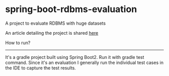# spring-boot-rdbms-evaluation
A project to evaluate RDBMS with huge datasets

An article detailing the project is shared <a href="https://medium.com/@maqbool.ahmed.mca/spring-data-jpa-vs-data-jdbc-evaluation-b36d8834ead6">here</a>

How to run?
***********
It's a gradle project built using Spring Boot2. Run it with gradle test command. Since it's an evaluation I generally run the individual test cases in the IDE to capture the test results.
